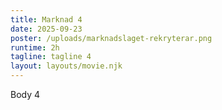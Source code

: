 ```yaml
---
title: Marknad 4
date: 2025-09-23
poster: /uploads/marknadslaget-rekryterar.png
runtime: 2h
tagline: tagline 4
layout: layouts/movie.njk
---
```

Body 4
